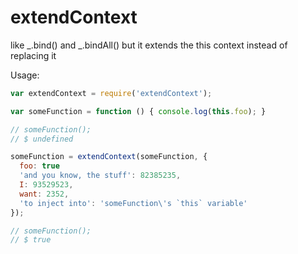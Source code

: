 extendContext
=============

like _.bind() and _.bindAll() but it extends the this context instead of replacing it

Usage:

```javascript
var extendContext = require('extendContext');

var someFunction = function () { console.log(this.foo); }

// someFunction();
// $ undefined

someFunction = extendContext(someFunction, {
  foo: true
  'and you know, the stuff': 82385235,
  I: 93529523,
  want: 2352,
  'to inject into': 'someFunction\'s `this` variable'
});

// someFunction();
// $ true
```
